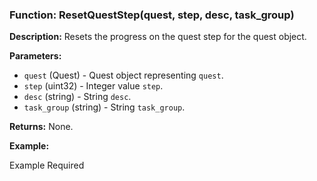 ### Function: ResetQuestStep(quest, step, desc, task_group)

**Description:**
Resets the progress on the quest step for the quest object.

**Parameters:**
- `quest` (Quest) - Quest object representing `quest`.
- `step` (uint32) - Integer value `step`.
- `desc` (string) - String `desc`.
- `task_group` (string) - String `task_group`.

**Returns:** None.

**Example:**

Example Required

